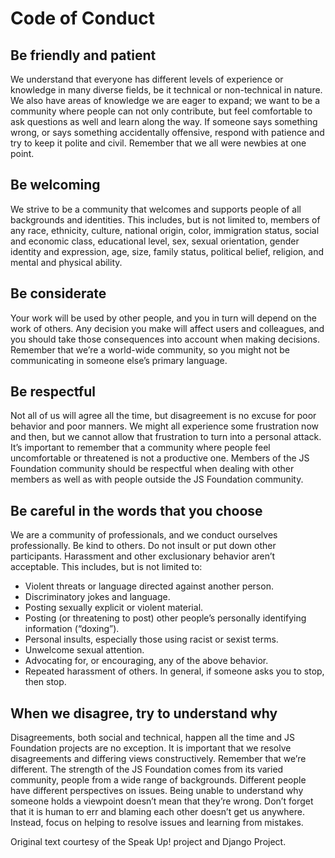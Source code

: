 # Code of Conduct

## Be friendly and patient

We understand that everyone has different levels of experience or knowledge in many diverse fields, be it technical or
non-technical in nature. We also have areas of knowledge we are eager to expand; we want to be a community where people
can not only contribute, but feel comfortable to ask questions as well and learn along the way. If someone says something
wrong, or says something accidentally offensive, respond with patience and try to keep it polite and civil. Remember that
we all were newbies at one point.

## Be welcoming

We strive to be a community that welcomes and supports people of all backgrounds and identities. This includes, but is not
limited to, members of any race, ethnicity, culture, national origin, color, immigration status, social and economic class,
educational level, sex, sexual orientation, gender identity and expression, age, size, family status, political belief,
religion, and mental and physical ability.

## Be considerate

Your work will be used by other people, and you in turn will depend on the work of others. Any decision you make will affect
users and colleagues, and you should take those consequences into account when making decisions. Remember that we’re a world-wide
community, so you might not be communicating in someone else’s primary language.

## Be respectful

Not all of us will agree all the time, but disagreement is no excuse for poor behavior and poor manners. We might all
experience some frustration now and then, but we cannot allow that frustration to turn into a personal attack. It’s important
to remember that a community where people feel uncomfortable or threatened is not a productive one. Members of the JS Foundation
community should be respectful when dealing with other members as well as with people outside the JS Foundation community.

## Be careful in the words that you choose

We are a community of professionals, and we conduct ourselves professionally. Be kind to others. Do not insult or put
down other participants. Harassment and other exclusionary behavior aren’t acceptable. This includes, but is not limited to:

- Violent threats or language directed against another person.
- Discriminatory jokes and language.
- Posting sexually explicit or violent material.
- Posting (or threatening to post) other people’s personally identifying information (“doxing”).
- Personal insults, especially those using racist or sexist terms.
- Unwelcome sexual attention.
- Advocating for, or encouraging, any of the above behavior.
- Repeated harassment of others. In general, if someone asks you to stop, then stop.

## When we disagree, try to understand why

Disagreements, both social and technical, happen all the time and JS Foundation projects are no exception. It is important
that we resolve disagreements and differing views constructively. Remember that we’re different. The strength of the JS
Foundation comes from its varied community, people from a wide range of backgrounds. Different people have different
perspectives on issues. Being unable to understand why someone holds a viewpoint doesn’t mean that they’re wrong. Don’t
forget that it is human to err and blaming each other doesn’t get us anywhere. Instead, focus on helping to resolve issues
and learning from mistakes.

Original text courtesy of the Speak Up! project and Django Project.
